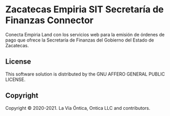 ﻿# Zacatecas Empiria SIT Secretaría de Finanzas Connector

Conecta Empiria Land con los servicios web para la emisión de órdenes de pago
que ofrece la Secretaría de Finanzas del Gobierno del Estado de Zacatecas.

## License

This software solution is distributed by the GNU AFFERO GENERAL PUBLIC LICENSE.

## Copyright

Copyright © 2020-2021. La Vía Óntica, Ontica LLC and contributors.
